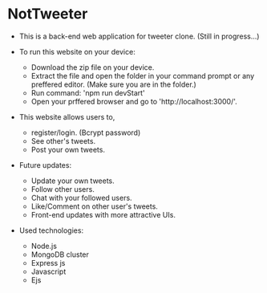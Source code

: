 # NotTweeter
- This is a back-end web application for tweeter clone. (Still in progress...)


- To run this website on your device:
  - Download the zip file on your device.
  - Extract the file and open the folder in your command prompt or any preffered editor. (Make sure you are in the folder.)
  - Run command: 'npm run devStart'
  - Open your prffered browser and go to 'http://localhost:3000/'.

- This website allows users to, 
  - register/login. (Bcrypt password)
  - See other's tweets.
  - Post your own tweets.

- Future updates:
  - Update your own tweets.
  - Follow other users.
  - Chat with your followed users.
  - Like/Comment on other user's tweets.
  - Front-end updates with more attractive UIs.

- Used technologies:
  - Node.js
  - MongoDB cluster
  - Express js
  - Javascript
  - Ejs
